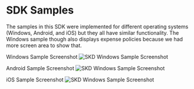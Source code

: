 SDK Samples
============

The samples in this SDK were implemented for different operating systems (Windows, Android, and iOS) but they all have similar functionality. The Windows sample though also displays expense policies because we had more screen area to show that.  


Windows Sample Screenshot
![SKD Windows Sample Screenshot](../../figures/windows_sample_figure1.jpg)


Android Sample Screenshot
![SKD Windows Sample Screenshot](../../figures/android_sample_figure1.jpg)


iOS Sample Screenshot
![SKD Windows Sample Screenshot](../../figures/ios_sample_figure1.jpg)